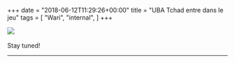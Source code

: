 +++
date = "2018-06-12T11:29:26+00:00"
title = "UBA Tchad entre dans le jeu"
tags = [
    "Wari",
    "internal",
]
+++

<div class="container" style="width:auto">
  <a target="blank" href="https://image.ibb.co/ixCfkd/j_12_1.jpg">
    <img src="https://image.ibb.co/ixCfkd/j_12_1.jpg" style="max-width:100%">
  </a>
</div>

<!--more-->
<br>
Stay tuned!


<hr>
